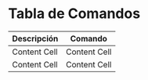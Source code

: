 # Tabla de Comandos


|  Descripción  |    Comando    |
| ------------- | ------------- |
| Content Cell  | Content Cell  |
| Content Cell  | Content Cell  |

